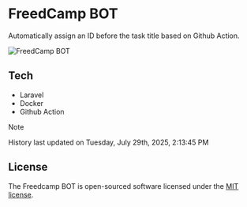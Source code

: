 # FreedCamp BOT

Automatically assign an ID before the task title based on Github Action.

![FreedCamp BOT](https://repository-images.githubusercontent.com/737932867/7d34798b-2680-471c-b089-a78a718d3d6a)

## Tech

- Laravel
- Docker
- Github Action

> [!NOTE]  
> History last updated on Tuesday, July 29th, 2025, 2:13:45 PM

## License

The Freedcamp BOT is open-sourced software licensed under the [MIT license](https://opensource.org/licenses/MIT).
